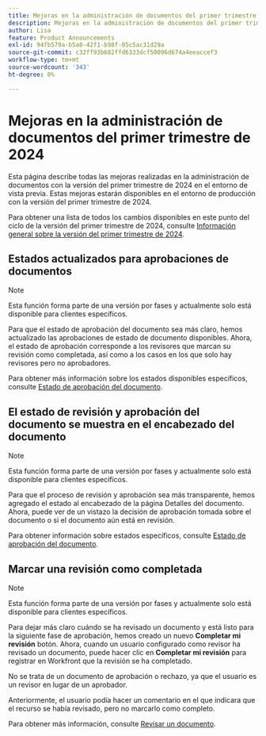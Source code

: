 ```yaml
---
title: Mejoras en la administración de documentos del primer trimestre de 2024
description: Mejoras en la administración de documentos del primer trimestre de 2024
author: Lisa
feature: Product Announcements
exl-id: 94fb579a-b5a8-42f1-b98f-05c5ac31d29a
source-git-commit: c32ff93b682ffd6333dcf50096d674a4eeaccef3
workflow-type: tm+mt
source-wordcount: '343'
ht-degree: 0%

---
```


# Mejoras en la administración de documentos del primer trimestre de 2024

Esta página describe todas las mejoras realizadas en la administración de documentos con la versión del primer trimestre de 2024 en el entorno de vista previa. Estas mejoras estarán disponibles en el entorno de producción con la versión del primer trimestre de 2024.

Para obtener una lista de todos los cambios disponibles en este punto del ciclo de la versión del primer trimestre de 2024, consulte [Información general sobre la versión del primer trimestre de 2024](/help/quicksilver/product-announcements/product-releases/24-q1-release-activity/24-q1-release-overview.md).

## Estados actualizados para aprobaciones de documentos

>[!NOTE]
>
>Esta función forma parte de una versión por fases y actualmente solo está disponible para clientes específicos.

Para que el estado de aprobación del documento sea más claro, hemos actualizado las aprobaciones de estado de documento disponibles. Ahora, el estado de aprobación corresponde a los revisores que marcan su revisión como completada, así como a los casos en los que solo hay revisores pero no aprobadores.

Para obtener más información sobre los estados disponibles específicos, consulte [Estado de aprobación del documento](/help/quicksilver/review-and-approve-work/document-reviews-and-approvals/manage-document-approvals/document-approval-status.md).

## El estado de revisión y aprobación del documento se muestra en el encabezado del documento

>[!NOTE]
>
>Esta función forma parte de una versión por fases y actualmente solo está disponible para clientes específicos.

Para que el proceso de revisión y aprobación sea más transparente, hemos agregado el estado al encabezado de la página Detalles del documento. Ahora, puede ver de un vistazo la decisión de aprobación tomada sobre el documento o si el documento aún está en revisión.

Para obtener información sobre estados específicos, consulte [Estado de aprobación del documento](/help/quicksilver/review-and-approve-work/document-reviews-and-approvals/manage-document-approvals/document-approval-status.md).

## Marcar una revisión como completada

>[!NOTE]
>
>Esta función forma parte de una versión por fases y actualmente solo está disponible para clientes específicos.

Para dejar más claro cuándo se ha revisado un documento y está listo para la siguiente fase de aprobación, hemos creado un nuevo **Completar mi revisión** botón. Ahora, cuando un usuario configurado como revisor ha revisado un documento, puede hacer clic en **Completar mi revisión** para registrar en Workfront que la revisión se ha completado.

No se trata de un documento de aprobación o rechazo, ya que el usuario es un revisor en lugar de un aprobador.

Anteriormente, el usuario podía hacer un comentario en el que indicara que el recurso se había revisado, pero no marcarlo como completo.

Para obtener más información, consulte [Revisar un documento](/help/quicksilver/review-and-approve-work/document-reviews-and-approvals/review-and-approve-documents/review-a-document.md).
